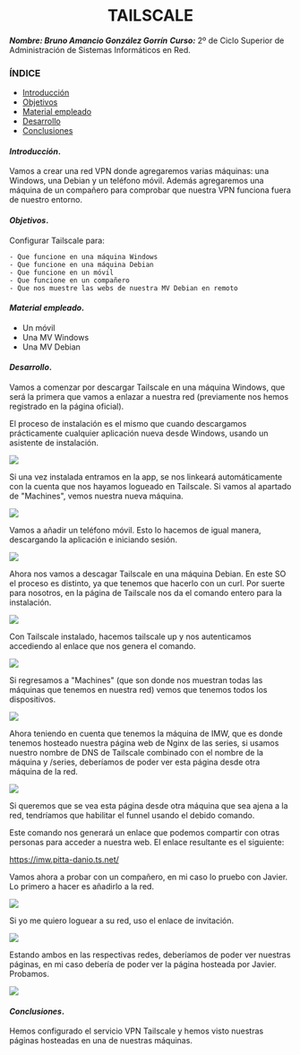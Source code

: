 <center>

# TAILSCALE


</center>

***Nombre: Bruno Amancio González Gorrín***
***Curso:*** 2º de Ciclo Superior de Administración de Sistemas Informáticos en Red.

### ÍNDICE

+ [Introducción](#id1)
+ [Objetivos](#id2)
+ [Material empleado](#id3)
+ [Desarrollo](#id4)
+ [Conclusiones](#id5)


#### ***Introducción***. <a name="id1"></a>

Vamos a crear una red VPN donde agregaremos varias máquinas: una Windows, una Debian y un teléfono móvil. Además agregaremos una máquina de un compañero para comprobar que nuestra VPN funciona fuera de nuestro entorno.

#### ***Objetivos***. <a name="id2"></a>

Configurar Tailscale para:

    - Que funcione en una máquina Windows
    - Que funcione en una máquina Debian
    - Que funcione en un móvil
    - Que funcione en un compañero
    - Que nos muestre las webs de nuestra MV Debian en remoto

#### ***Material empleado***. <a name="id3"></a>

- Un móvil
- Una MV Windows
- Una MV Debian

#### ***Desarrollo***. <a name="id4"></a>

Vamos a comenzar por descargar Tailscale en una máquina Windows, que será la primera que vamos a enlazar a nuestra red (previamente nos hemos registrado en la página oficial).

El proceso de instalación es el mismo que cuando descargamos prácticamente cualquier aplicación nueva desde Windows, usando un asistente de instalación.

![](img/14.png)

Si una vez instalada entramos en la app, se nos linkeará automáticamente con la cuenta que nos hayamos logueado en Tailscale. Si vamos al apartado de "Machines", vemos nuestra nueva máquina.

![](img/15.png)

Vamos a añadir un teléfono móvil. Esto lo hacemos de igual manera, descargando la aplicación e iniciando sesión.

![](img/16.png)

Ahora nos vamos a descagar Tailscale en una máquina Debian. En este SO el proceso es distinto, ya que tenemos que hacerlo con un curl. Por suerte para nosotros, en la página de Tailscale nos da el comando entero para la instalación.

![](img/17.png)

Con Tailscale instalado, hacemos tailscale up y nos autenticamos accediendo al enlace que nos genera el comando.

![](img/18.png)

Si regresamos a "Machines" (que son donde nos muestran todas las máquinas que tenemos en nuestra red) vemos que tenemos todos los dispositivos.

![](img/19.png)

Ahora teniendo en cuenta que tenemos la máquina de IMW, que es donde tenemos hosteado nuestra página web de Nginx de las series, si usamos nuestro nombre de DNS de Tailscale combinado con el nombre de la máquina y /series, deberíamos de poder ver esta página desde otra máquina de la red.

![](img/20.png)

Si queremos que se vea esta página desde otra máquina que sea ajena a la red, tendríamos que habilitar el funnel usando el debido comando.

Este comando nos generará un enlace que podemos compartir con otras personas para acceder a nuestra web. El enlace resultante es el siguiente: 

https://imw.pitta-danio.ts.net/

Vamos ahora a probar con un compañero, en mi caso lo pruebo con Javier. Lo primero a hacer es añadirlo a la red.

![](img/21.png)

Si yo me quiero loguear a su red, uso el enlace de invitación.

![](img/22.png)

Estando ambos en las respectivas redes, deberíamos de poder ver nuestras páginas, en mi caso debería de poder ver la página hosteada por Javier. Probamos.

![](img/23.png)


#### ***Conclusiones***. <a name="id5"></a>

Hemos configurado el servicio VPN Tailscale y hemos visto nuestras páginas hosteadas en una de nuestras máquinas.